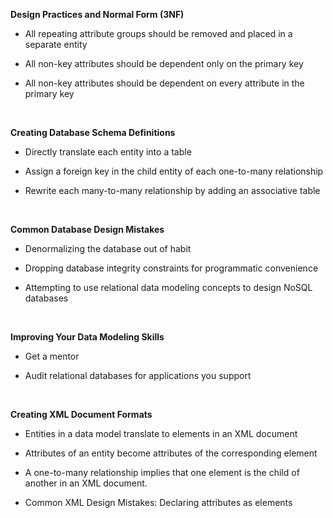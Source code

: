 **Design Practices and Normal Form (3NF)**

-   All repeating attribute groups should be removed and placed in a separate
    entity

-   All non-key attributes should be dependent only on the primary key

-   All non-key attributes should be dependent on every attribute in the primary
    key

 

**Creating Database Schema Definitions**

-   Directly translate each entity into a table

-   Assign a foreign key in the child entity of each one-to-many relationship

-   Rewrite each many-to-many relationship by adding an associative table

 

**Common Database Design Mistakes**

-   Denormalizing the database out of habit

-   Dropping database integrity constraints for programmatic convenience

-   Attempting to use relational data modeling concepts to design NoSQL
    databases

 

**Improving Your Data Modeling Skills**

-   Get a mentor

-   Audit relational databases for applications you support

 

**Creating XML Document Formats**

-   Entities in a data model translate to elements in an XML document

-   Attributes of an entity become attributes of the corresponding element

-   A one-to-many relationship implies that one element is the child of another
    in an XML document.

-   Common XML Design Mistakes: Declaring attributes as elements
